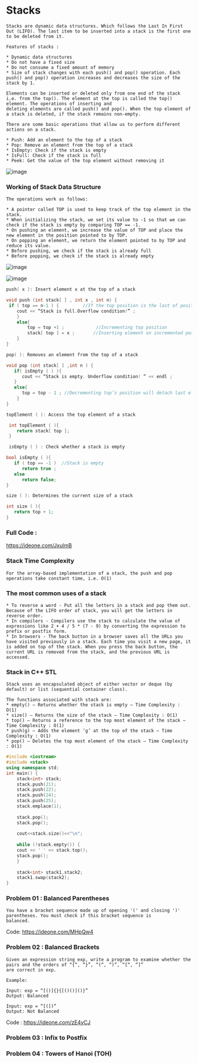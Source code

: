 # Stacks
```
Stacks are dynamic data structures. Which follows the Last In First Out (LIFO). The last item to be inserted into a stack is the first one to be deleted from it.

Features of stacks : 

* Dynamic data structures
* Do not have a fixed size
* Do not consume a fixed amount of memory
* Size of stack changes with each push() and pop() operation. Each push() and pop() operation increases and decreases the size of the stack by 1.

Elements can be inserted or deleted only from one end of the stack i.e. from the top(). The element at the top is called the top() element. The operations of inserting and 
deleting elements are called push() and pop(). When the top element of a stack is deleted, if the stack remains non-empty.
```
```
There are some basic operations that allow us to perform different actions on a stack.

* Push: Add an element to the top of a stack
* Pop: Remove an element from the top of a stack
* IsEmpty: Check if the stack is empty
* IsFull: Check if the stack is full
* Peek: Get the value of the top element without removing it

```
![image](https://user-images.githubusercontent.com/59710234/154685301-5f1e10e7-a86c-44f1-bae3-46e06d902d50.png)

### Working of Stack Data Structure
```
The operations work as follows:

* A pointer called TOP is used to keep track of the top element in the stack.
* When initializing the stack, we set its value to -1 so that we can check if the stack is empty by comparing TOP == -1.
* On pushing an element, we increase the value of TOP and place the new element in the position pointed to by TOP.
* On popping an element, we return the element pointed to by TOP and reduce its value.
* Before pushing, we check if the stack is already full
* Before popping, we check if the stack is already empty
```
![image](https://user-images.githubusercontent.com/59710234/154731904-fb3526ef-b3cd-445b-9988-7097012fabae.png)

![image](https://user-images.githubusercontent.com/59710234/154731367-fdb9d537-5226-4140-8e33-e78254997cf9.png)

```c++
push( x ): Insert element x at the top of a stack

void push (int stack[ ] , int x , int n) {
 if ( top == n-1 ) {         //If the top position is the last of position in a stack, this means that the stack is full
    cout << “Stack is full.Overflow condition!” ;
    }
    else{
        top = top +1 ;            //Incrementing top position 
        stack[ top ] = x ;       //Inserting element on incremented position  
    }
}
```
```c++
pop( ): Removes an element from the top of a stack

void pop (int stack[ ] ,int n ) {
   if( isEmpty ( ) ){
      cout << “Stack is empty. Underflow condition! ” << endl ;
   }
   else{
      top = top - 1 ; //Decrementing top’s position will detach last element from stack            
    }
}
```
```c++
topElement ( ): Access the top element of a stack

 int topElement ( ){
    return stack[ top ];
 }
``` 
```c++
 isEmpty ( ) : Check whether a stack is empty

bool isEmpty ( ){
   if ( top == -1 )  //Stack is empty
      return true ; 
   else
      return false;
}
```
```c++
size ( ): Determines the current size of a stack

int size ( ){
   return top + 1;
}
```

### Full Code :

https://ideone.com/JxulmB

### Stack Time Complexity
```
For the array-based implementation of a stack, the push and pop operations take constant time, i.e. O(1)
```
### The most common uses of a stack
```
* To reverse a word - Put all the letters in a stack and pop them out. Because of the LIFO order of stack, you will get the letters in reverse order.
* In compilers - Compilers use the stack to calculate the value of expressions like 2 + 4 / 5 * (7 - 9) by converting the expression to prefix or postfix form.
* In browsers - The back button in a browser saves all the URLs you have visited previously in a stack. Each time you visit a new page, it is added on top of the stack. When you press the back button, the current URL is removed from the stack, and the previous URL is accessed.
```
### Stack in C++ STL
```
Stack uses an encapsulated object of either vector or deque (by default) or list (sequential container class).

The functions associated with stack are: 
* empty() – Returns whether the stack is empty – Time Complexity : O(1) 
* size() – Returns the size of the stack – Time Complexity : O(1) 
* top() – Returns a reference to the top most element of the stack – Time Complexity : O(1) 
* push(g) – Adds the element ‘g’ at the top of the stack – Time Complexity : O(1) 
* pop() – Deletes the top most element of the stack – Time Complexity : O(1) 
```
```c++
#include <iostream>
#include <stack>
using namespace std;
int main() {
    stack<int> stack;
    stack.push(21);
    stack.push(22);
    stack.push(24);
    stack.push(25);
    stack.emplace(1);
	
    stack.pop();
    stack.pop();
    
    cout<<stack.size()<<"\n";
    
    while (!stack.empty()) {
	cout << ' ' << stack.top();
	stack.pop();
    }
    
    stack<int> stack1,stack2;
    stack1.swap(stack2);
}
```
### Problem 01 : Balanced Parentheses
```
You have a bracket sequence made up of opening '(' and closing ')' parentheses. You must check if this bracket sequence is 
balanced.
```
Code: https://ideone.com/MHpQw4

### Problem 02 : Balanced Brackets
```
Given an expression string exp, write a program to examine whether the pairs and the orders of “{“, “}”, “(“, “)”, “[“, “]”
are correct in exp.

Example: 

Input: exp = “[()]{}{[()()]()}” 
Output: Balanced

Input: exp = “[(])” 
Output: Not Balanced
```
Code : https://ideone.com/zE4yCJ

### Problem 03 : Infix to Postfix

### Problem 04 : Towers of Hanoi (TOH)
